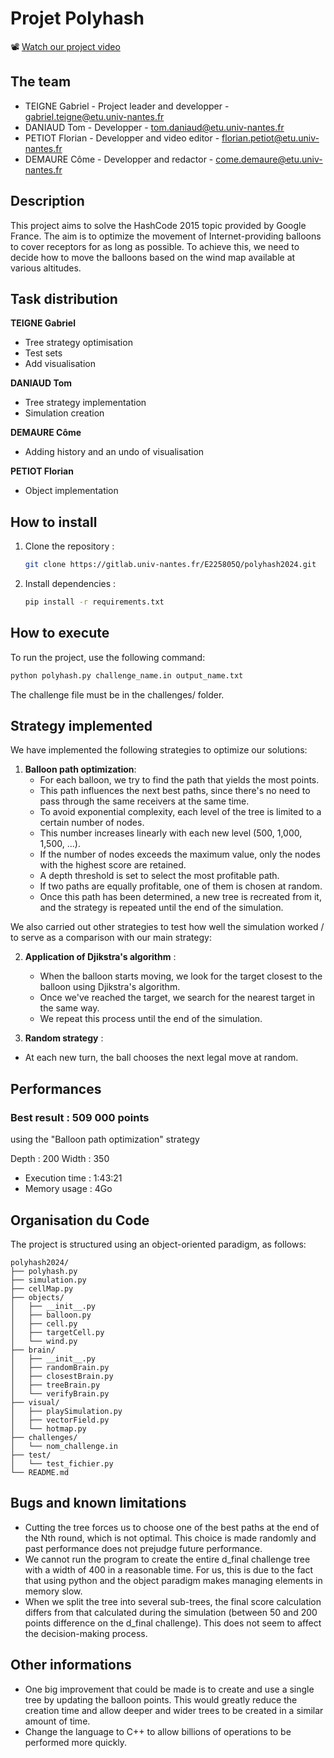 # Projet Polyhash

📽️ [Watch our project video](https://drive.google.com/file/d/1ggNezMPyIFyZ4e4TIN6g3tl29c9FVGrt/view)

## The team

- TEIGNE Gabriel - Project leader and developper - gabriel.teigne@etu.univ-nantes.fr
- DANIAUD Tom - Developper - tom.daniaud@etu.univ-nantes.fr
- PETIOT Florian - Developper and video editor - florian.petiot@etu.univ-nantes.fr
- DEMAURE Côme - Developper and redactor - come.demaure@etu.univ-nantes.fr


## Description

This project aims to solve the HashCode 2015 topic provided by Google France.
The aim is to optimize the movement of Internet-providing balloons to cover receptors for as long as possible.
To achieve this, we need to decide how to move the balloons based on the wind map available at various altitudes.


## Task distribution

**TEIGNE Gabriel**
- Tree strategy optimisation
- Test sets
- Add visualisation

**DANIAUD Tom**
- Tree strategy implementation
- Simulation creation

**DEMAURE Côme**
- Adding history and an undo of visualisation

**PETIOT Florian**
- Object implementation


## How to install

1. Clone the repository :
   ```sh
   git clone https://gitlab.univ-nantes.fr/E225805Q/polyhash2024.git
   ```
2. Install dependencies :
   ```sh
   pip install -r requirements.txt
   ```

## How to execute

To run the project, use the following command:

```sh
python polyhash.py challenge_name.in output_name.txt
```

The challenge file must be in the challenges/ folder.


## Strategy implemented

We have implemented the following strategies to optimize our solutions:

1. **Balloon path optimization**:
   - For each balloon, we try to find the path that yields the most points.
   - This path influences the next best paths, since there's no need to pass through the same receivers at the same time.
   - To avoid exponential complexity, each level of the tree is limited to a certain number of nodes.
   - This number increases linearly with each new level (500, 1,000, 1,500, ...).
   - If the number of nodes exceeds the maximum value, only the nodes with the highest score are retained.
   - A depth threshold is set to select the most profitable path.
   - If two paths are equally profitable, one of them is chosen at random.
   - Once this path has been determined, a new tree is recreated from it, and the strategy is repeated until the end of the simulation.


We also carried out other strategies to test how well the simulation worked / to serve as a comparison with our main strategy:

2. **Application of Djikstra's algorithm** :
   - When the balloon starts moving, we look for the target closest to the balloon using Djikstra's algorithm.
   - Once we've reached the target, we search for the nearest target in the same way.
   - We repeat this process until the end of the simulation.

3. **Random strategy** :
  - At each new turn, the ball chooses the next legal move at random.


## Performances

### Best result : 509 000 points

using the "Balloon path optimization" strategy

Depth : 200
Width : 350

- Execution time : 1:43:21
- Memory usage : 4Go


## Organisation du Code

The project is structured using an object-oriented paradigm, as follows:

```
polyhash2024/
├── polyhash.py
├── simulation.py
├── cellMap.py
├── objects/
│   ├── __init__.py
│   ├── balloon.py
│   ├── cell.py
│   ├── targetCell.py
│   └── wind.py
├── brain/
│   ├── __init__.py
│   ├── randomBrain.py
│   ├── closestBrain.py
│   ├── treeBrain.py
│   └── verifyBrain.py
├── visual/
│   ├── playSimulation.py
│   ├── vectorField.py
│   └── hotmap.py
├── challenges/
│   └── nom_challenge.in
├── test/
│   └── test_fichier.py
└── README.md
```


## Bugs and known limitations

- Cutting the tree forces us to choose one of the best paths at the end of the Nth round, which is not optimal. This choice is made randomly and past performance does not prejudge future performance.
- We cannot run the program to create the entire d_final challenge tree with a width of 400 in a reasonable time. For us, this is due to the fact that using python and the object paradigm makes managing elements in memory slow.
- When we split the tree into several sub-trees, the final score calculation differs from that calculated during the simulation (between 50 and 200 points difference on the d_final challenge). This does not seem to affect the decision-making process.


## Other informations

- One big improvement that could be made is to create and use a single tree by updating the balloon points. This would greatly reduce the creation time and allow deeper and wider trees to be created in a similar amount of time.
- Change the language to C++ to allow billions of operations to be performed more quickly.